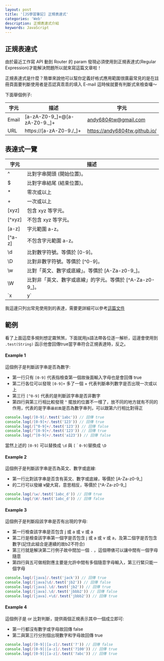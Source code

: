 ```yaml
---
layout: post
title: '[JS學習筆記] 正規表達式'
categories: 'Web'
description: 正規表達式介紹
keywords: JavaScript
---
```


## 正規表達式
由於最近工作寫 API 動到 Router 的 param 發現必須使用到正規表達式(Regular Expression)才能解決問題所以就來寫這篇文章啦！

正規表達式是什麼？簡單來說他可以幫你定義好格式應用範圍很廣最常見的是在註冊頁面要判斷使用者是否認真乖乖的填入 E-mail 這時候就要有判斷式來檢查囉～

下面舉個例子:

| 字元      | 描述        | 字元                 
|----------|-------------|-------------|
Email	|[a-zA-Z0-9_]+@[a-zA-Z0-9._]+	|andy6804tw@gmail.com
URL	|https://[a-zA-Z0-9./_]+	|https://andy6804tw.github.io/

## 表達式一覽

| 字元           | 描述                   
|---------------|------------------|
   ^	     |比對字串開頭 (開始位置)。
   $	     |比對字串結尾 (結束位置)。
   *	     |零次或以上
   +	     |一次或以上
  [xyz]	   |包含 xyz 等字元。
  [^xyz]   |不包含 xyz 等字元。
  [a-z]	   |字元範圍 a-z。
  [^a-z]	 |不包含字元範圍 a-z。
  \d	     |比對數字符號。等價於 [0-9]。
  \D	     |比對非數字符號。等價於 [^0-9]。
  \w	     |比對「英文、數字或底線」。等價於 [A-Za-z0-9_]。
  \W	     |比對非「英文、數字或底線」的字元。等價於 [^A-Za-z0-9_]。
  `x|y`    |比對 x 或 y。

我這邊只列出常見使用到的表達，需要更詳細可以參考[這篇文件](https://developer.mozilla.org/zh-TW/docs/Web/JavaScript/Guide/Regular_Expressions)


## 範例
看了上面這麼多規則想定霧煞煞，下面就用js語法帶各位逐一解析，這邊會使用到 `.test(String)` 函示他會回傳true當字串符合正規表達時，反之。

#### Example 1

這個例子是判斷該字串是否為數字:
- 第一行只有 `[0-9]` 代表指檢查第一個故後面輸入字母也是會回傳 true
- 第二行各位可以發現 `[0-9]+` 多了一個 + 代表判斷串列數字是否出現一次或以上
- 第三行 `[^0-9]` 代表的是判斷該字串是否非數字
- 第四行與第三行相比較發現 `^` 擺放的位置不一樣了，放不同的地方就有不同的作用，代表的是字串`最前面`是否為數字串列，可以跟第六行相比對得正

```js
console.log(/[0-9]/.test('1abc')) // 回傳 true
console.log(/[0-9]+/.test('123')) // 回傳 true
console.log(/[^0-9]+/.test('123')) // 回傳 false
console.log(/^[0-9]+/.test('123')) // 回傳 true
console.log(/^[0-9]+/.test('a123')) // 回傳 false 
```
當然上述的 `[0-9]` 可以替換成 `\d` 與 `[＾0-9]`替換成 `\D`

#### Example 2

這個例子是判斷該字串是否為英文、數字或底線:
- 第一行比對該字串是否含有英文、數字或底線，等價於 [A-Za-z0-9_]
- 的二行可以發線 `W`變大寫，意思相反，等價於 [^A-Za-z0-9_]

```js
console.log(/\w/.test('1abc_d')) // 回傳 true
console.log(/\W/.test('1abc_d')) // 回傳 false
```

#### Example 3

這個例子是判斷段該字串是否有出現的字母:
- 第一行檢查該字串是否包含 j 或 a 或 v 或 a
- 第二行是檢查該字串第一個字是否包含 j 或 a 或 v 或 a，及第二個字是否包含數字(記住此組合是連續的故b2不符合)
- 第三行就是解決第二行例子故中間加一個 `.` ，這個帶俵可以讓中間有一個字母隨意
- 第四行與五可做相對應主要是允許中間有多個隨意字母輸入，第三行緊只能一個字母

```js
console.log(/[java]/.test('jack')) // 回傳 true
console.log(/[java]\d/.test('jb2')) // 回傳 false
console.log(/[java].\d/.test('jb2')) // 回傳 true
console.log(/[java].\d/.test('jbbb2')) // 回傳 false
console.log(/[java].+\d/.test('jbbb2')) // 回傳 true
```

#### Example 4

這個例子是 or 比對判斷，提供兩個正規表示其中一個成立即可:
- 第一行都沒有數字或字母故回傳 false
- 第二與第三行分別個出現數字和字母故回傳 true

```js
console.log(/[0-9]|[a-z]/.test('?')) // 回傳 false
console.log(/[0-9]|[a-z]/.test('?100')) // 回傳 true
console.log(/[0-9]|[a-z]/.test('?abc')) // 回傳 true
```
